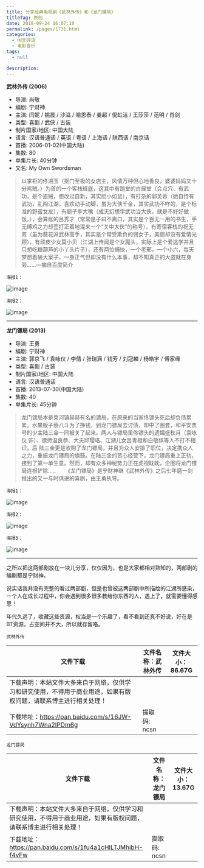 ```yaml
---
title: 分享经典电视剧《武林外传》和《龙门镖局》
titleTag: 原创
date: 2018-09-24 16:07:10
permalink: /pages/1731.html
categories: 
  - 闲言碎语
  - 电影音乐
tags: 
  - null

description: 
---
```


**武林外传 (2006)**

- 导演: 尚敬
- 编剧: 宁财神
- 主演: 闫妮 / 姚晨 / 沙溢 / 喻恩泰 / 姜超 / 倪虹洁 / 王莎莎 / 范明 / 肖剑
- 类型: 喜剧 / 武侠 / 古装
- 制片国家/地区: 中国大陆
- 语言: 汉语普通话 / 英语 / 粤语 / 上海话 / 陕西话 / 南京话
- 首播: 2006-01-02(中国大陆)
- 集数: 80
- 单集片长: 40分钟
- 又名: My Own Swordsman

> 以掌柜的佟湘玉（抠门至极的女店主，风情万种但心地善良，婆婆妈妈又十分鸡贼。）为首的一个客栈班底，这其中有跑堂的白展堂（会点穴、有武功，是个盗贼，想改过自新，其实胆小如鼠），有打杂的郭芙蓉（她自恃有武功，乱闯江湖，喜欢动手动脚，虽为大侠千金，其实武功不咋的，是个标准的野蛮女友），有厨子李大嘴（成天幻想学武功当大侠，就是不好好做饭。），会算账的吕秀才（常常是子曰不离口，其实是个百无一用的书生，手无缚鸡之力却歪打正着地混来一个“关中大侠”的称号），有寄宿客栈的祝无双（虽为葵花派武林高手，其实是个常受欺负的弱女子，美丽却没有爱情光顾），有顽皮少女莫小贝（江湖上传闻是个女魔头，实际上是个爱逃学并且只想吃糖葫芦的小丫头片子），还有两位捕快，一个老邢，一个小六，每天梦想着破大案子，一身正气但却没有什么本事，却不知真正的大盗就在身旁……—摘自百度简介

`海报1：`

![image](http://t.eryajf.net/imgs/2021/09/fb0530d2763b6cfd.jpg)

`海报2：`

![image](http://t.eryajf.net/imgs/2021/09/f0c0ce28fb3a59b7.jpg)

------

**龙门镖局 (2013)**

- 导演: 王勇
- 编剧: 宁财神
- 主演: 郭京飞 / 袁咏仪 / 李倩 / 张瑞涵 / 钱芳 / 刘冠麟 / 杨皓宇 / 傅家缘
- 类型: 喜剧 / 古装
- 制片国家/地区: 中国大陆
- 语言: 汉语普通话
- 首播: 2013-07-30(中国大陆)
- 集数: 40
- 单集片长: 45分钟

> 龙门镖局本是束河镇赫赫有名的镖局，在原来的当家佟镖头死后却负债累累。水果贩子蔡八斗为了挣钱，到龙门镖局去讨债，却中了圈套，和平安票号的少主陆三金一同被关了起来。两人与镖局里佟镖头的遗孀盛秋月（袁咏仪 饰）、镖师温良恭、大夫邱璎珞、江湖儿女吕青橙和白敬祺等人不打不相识。后 陆三金更是收购了龙门镖局，并且为众人安排了职位，决定携众人之力，重振龙门镖局的旗鼓。在陆三金的苦心经营下，龙门镖局重上正轨，接到了第一单生意。然而，却有众多神秘势力正在虎视眈眈，企图将龙门镖局连根铲除…..
> 　　《龙门镖局》是宁财神继《武林外传》之后七年磨一剑推出的又一与时俱进的喜剧，由王勇执导。

`海报1：`

![image](http://t.eryajf.net/imgs/2021/09/72340704d2ca9d2f.jpg)

`海报2：`

![image](http://t.eryajf.net/imgs/2021/09/505b7bc853151636.jpg)

`海报3：`

![image](http://t.eryajf.net/imgs/2021/09/2d23a1e563f339b6.jpg)

------

之所以把这两部剧放在一块儿分享，仅仅因为，也是大家都相对熟知的，两部剧的编剧都是宁财神。

说实话我并没有完整的看过两部剧，但是也曾被这两部剧中所描绘的江湖所感染，一个人在成长过程中，你会遇到很多很多教给你东西的人，遇上了，就需要懂得感恩！

年代久远了，收藏这些资源，权当是一个乐趣了，看不看到还真不好说，好在是BT资源，占空间并不大，所以就存留咯。

`武林外传`

| 文件下载                                                     | 文件名称：武林外传 | 文件大小：86.67G |
| ------------------------------------------------------------ | ------------------ | ---------------- |
| 下载声明：本站文件大多来自于网络，仅供学习和研究使用，不得用于商业用途，如果有版权问题，请联系博主进行相关处理！ |                    |                  |
| 下载地址：https://pan.baidu.com/s/16JW-VdYsynh7Wna2lPDm6g    | 提取码: ncsn       |                  |

`龙门镖局`

| 文件下载                                                     | 文件名称：龙门镖局 | 文件大小：13.67G |
| ------------------------------------------------------------ | ------------------ | ---------------- |
| 下载声明：本站文件大多来自于网络，仅供学习和研究使用，不得用于商业用途，如果有版权问题，请联系博主进行相关处理！ |                    |                  |
| 下载地址：https://pan.baidu.com/s/1fu4a1cHILTJMhibH-f4vFw    | 提取码: ncsn       |                  |

